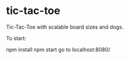 # tic-tac-toe
Tic-Tac-Toe with scalable board sizes and dogs.

To start:

npm install
npm start
go to localhost:8080/
